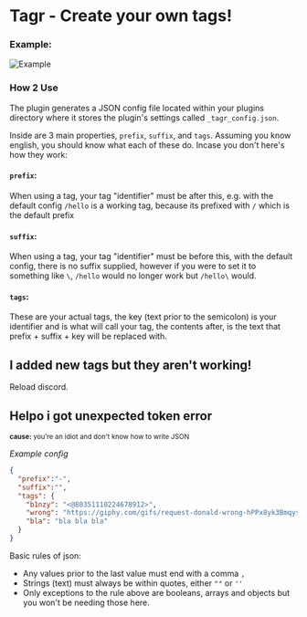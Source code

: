 # Tagr - Create your own tags!
### Example:
![Example](https://vgy.me/3mv4Ud.gif)
### How 2 Use

The plugin generates a JSON config file located within your plugins directory where it stores the plugin's settings called `_tagr_config.json`.

Inside are 3 main properties, `prefix`, `suffix`, and `tags`. Assuming you know english, you should know what each of these do. Incase you don't here's how they work:
#### `prefix`:
When using a tag, your tag "identifier" must be after this, e.g. with the default config `/hello` is a working tag, because its prefixed with `/` which is the default prefix
#### `suffix`:
When using a tag, your tag "identifier" must be before this, with the default config, there is no suffix supplied, however if you were to set it to something like `\`, `/hello` would no longer work but `/hello\` would.
#### `tags`:
These are your actual tags, the key (text prior to the semicolon) is your identifier and is what will call your tag, the contents after, is the text that prefix + suffix + key will be replaced with.

## I added new tags but they aren't working!
Reload discord.
## Helpo i got unexpected token error
<sup>**cause:** you're an idiot and don't know how to write JSON

*Example config*
```json
{
  "prefix":"-",
  "suffix":"",
  "tags": {
    "b1nzy": "<@80351110224678912>",
    "wrong": "https://giphy.com/gifs/request-donald-wrong-hPPx8yk3Bmqys",
    "bla": "bla bla bla"
  }
}
```
Basic rules of json:
- Any values prior to the last value must end with a comma `,`
- Strings (text) must always be within quotes, either `""` or `''`
- Only exceptions to the rule above are booleans, arrays and objects but you won't be needing those here.
